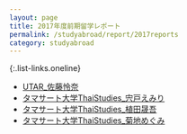 ```yaml
---
layout: page
title: 2017年度前期留学レポート
permalink: /studyabroad/report/2017reports
category: studyabroad
---
```


{:.list-links.oneline}
<ul class="reports">
	<li><a href="https://github.com/gsc-aoyama/www4gsc/raw/gh-pages/pages/studyabroad/report/2017/UTAR_%E4%BD%90%E8%97%A4%E6%80%9C%E5%A5%88.pdf" alt="UTAR_佐藤怜奈" target="_blank">UTAR_佐藤怜奈</a></li>
	<li><a href="https://github.com/gsc-aoyama/www4gsc/raw/gh-pages/pages/studyabroad/report/2017/%E3%82%BF%E3%83%9E%E3%82%B5%E3%83%BC%E3%83%88%E5%A4%A7%E5%AD%A6ThaiStudies_%E5%AE%8D%E6%88%B8%E3%81%88%E3%81%BF%E3%82%8A.pdf" alt="タマサート大学ThaiStudies_宍戸えみり" target="_blank">タマサート大学ThaiStudies_宍戸えみり</a></li>
	<li><a href="https://github.com/gsc-aoyama/www4gsc/raw/gh-pages/pages/studyabroad/report/2017/%E3%82%BF%E3%83%9E%E3%82%B5%E3%83%BC%E3%83%88%E5%A4%A7%E5%AD%A6ThaiStudies_%E6%A4%8D%E7%94%B0%E6%99%9F%E5%90%BE.pdf" alt="タマサート大学ThaiStudies_植田晟吾" target="_blank">タマサート大学ThaiStudies_植田晟吾</a></li>
	<li><a href="https://github.com/gsc-aoyama/www4gsc/raw/gh-pages/pages/studyabroad/report/2017/%E3%82%BF%E3%83%9E%E3%82%B5%E3%83%BC%E3%83%88%E5%A4%A7%E5%AD%A6ThaiStudies_%E8%8F%8A%E5%9C%B0%E3%82%81%E3%81%8F%E3%82%99%E3%81%BF.pdf" alt="タマサート大学ThaiStudies_菊地めぐみ" target="_blank">タマサート大学ThaiStudies_菊地めぐみ</a></li>
</ul>

<!--
*   [UTAR_佐藤怜奈.pdf](https://github.com/gsc-aoyama/www4gsc/raw/gh-pages/pages/studyabroad/report/2017/UTAR_%E4%BD%90%E8%97%A4%E6%80%9C%E5%A5%88.pdf)
*   [タマサート大学ThaiStudies_宍戸えみり.pdf](https://github.com/gsc-aoyama/www4gsc/raw/gh-pages/pages/studyabroad/report/2017/%E3%82%BF%E3%83%9E%E3%82%B5%E3%83%BC%E3%83%88%E5%A4%A7%E5%AD%A6ThaiStudies_%E5%AE%8D%E6%88%B8%E3%81%88%E3%81%BF%E3%82%8A.pdf)
*   [タマサート大学ThaiStudies_植田晟吾.pdf](https://github.com/gsc-aoyama/www4gsc/raw/gh-pages/pages/studyabroad/report/2017/%E3%82%BF%E3%83%9E%E3%82%B5%E3%83%BC%E3%83%88%E5%A4%A7%E5%AD%A6ThaiStudies_%E6%A4%8D%E7%94%B0%E6%99%9F%E5%90%BE.pdf)
*   [タマサート大学ThaiStudies_菊地めぐみ.pdf](https://github.com/gsc-aoyama/www4gsc/raw/gh-pages/pages/studyabroad/report/2017/%E3%82%BF%E3%83%9E%E3%82%B5%E3%83%BC%E3%83%88%E5%A4%A7%E5%AD%A6ThaiStudies_%E8%8F%8A%E5%9C%B0%E3%82%81%E3%81%8F%E3%82%99%E3%81%BF.pdf)
-->
